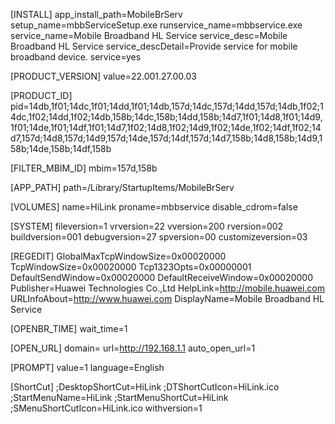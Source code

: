 [INSTALL]
app_install_path=MobileBrServ
setup_name=mbbServiceSetup.exe
runservice_name=mbbservice.exe
service_name=Mobile Broadband HL Service
service_desc=Mobile Broadband HL Service
service_descDetail=Provide service for mobile broadband device.
service=yes

[PRODUCT_VERSION]
value=22.001.27.00.03
 
[PRODUCT_ID]
pid=14db,1f01;14dc,1f01;14dd,1f01;14db,157d;14dc,157d;14dd,157d;14db,1f02;14dc,1f02;14dd,1f02;14db,158b;14dc,158b;14dd,158b;14d7,1f01;14d8,1f01;14d9,1f01;14de,1f01;14df,1f01;14d7,1f02;14d8,1f02;14d9,1f02;14de,1f02;14df,1f02;14d7,157d;14d8,157d;14d9,157d;14de,157d;14df,157d;14d7,158b;14d8,158b;14d9,158b;14de,158b;14df,158b

[FILTER_MBIM_ID]
mbim=157d,158b

[APP_PATH]
path=/Library/StartupItems/MobileBrServ

[VOLUMES]
name=HiLink
proname=mbbservice
disable_cdrom=false

[SYSTEM]
fileversion=1
vrversion=22
vversion=200
rversion=002
buildversion=001
debugversion=27
spversion=00
customizeversion=03

[REGEDIT]
GlobalMaxTcpWindowSize=0x00020000
TcpWindowSize=0x00020000
Tcp1323Opts=0x00000001
DefaultSendWindow=0x00020000
DefaultReceiveWindow=0x00020000
Publisher=Huawei Technologies Co.,Ltd
HelpLink=http://mobile.huawei.com
URLInfoAbout=http://www.huawei.com
DisplayName=Mobile Broadband HL Service

[OPENBR_TIME]
wait_time=1

[OPEN_URL]
domain=
url=http://192.168.1.1
auto_open_url=1

[PROMPT]
value=1
language=English

[ShortCut]
;DesktopShortCut=HiLink
;DTShortCutIcon=HiLink.ico
;StartMenuName=HiLink
;StartMenuShortCut=HiLink
;SMenuShortCutIcon=HiLink.ico
withversion=1
